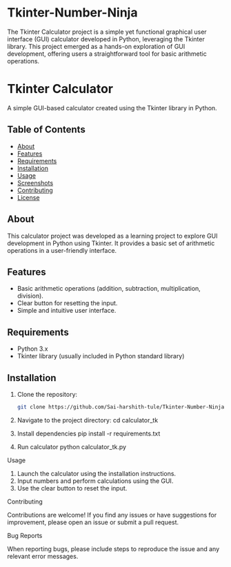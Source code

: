 # Tkinter-Number-Ninja
The Tkinter Calculator project is a simple yet functional graphical user interface (GUI) calculator developed in Python, leveraging the Tkinter library. This project emerged as a hands-on exploration of GUI development, offering users a straightforward tool for basic arithmetic operations.

# Tkinter Calculator

A simple GUI-based calculator created using the Tkinter library in Python.

## Table of Contents

- [About](#about)
- [Features](#features)
- [Requirements](#requirements)
- [Installation](#installation)
- [Usage](#usage)
- [Screenshots](#screenshots)
- [Contributing](#contributing)
- [License](#license)

## About

This calculator project was developed as a learning project to explore GUI development in Python using Tkinter. It provides a basic set of arithmetic operations in a user-friendly interface.

## Features

- Basic arithmetic operations (addition, subtraction, multiplication, division).
- Clear button for resetting the input.
- Simple and intuitive user interface.

## Requirements

- Python 3.x
- Tkinter library (usually included in Python standard library)

## Installation

1. Clone the repository:

   ```bash
   git clone https://github.com/Sai-harshith-tule/Tkinter-Number-Ninja.git

2. Navigate to the project directory:
cd calculator_tk

3. Install dependencies
pip install -r requirements.txt

4. Run calculator
python calculator_tk.py

Usage

1. Launch the calculator using the installation instructions.
2. Input numbers and perform calculations using the GUI.
3. Use the clear button to reset the input.

Contributing

Contributions are welcome! If you find any issues or have suggestions for improvement, please open an issue or submit a pull request.

Bug Reports

When reporting bugs, please include steps to reproduce the issue and any relevant error messages.

